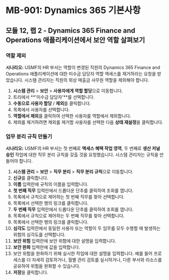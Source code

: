 ﻿---
lab:
    title: '랩 02: Dynamics 365 Finance and Operations 애플리케이션에서 보안 역할 살펴보기'
    module: '모듈 12: Dynamics 365 보안 인식'
---

# MB-901: Dynamics 365 기본사항
## 모듈 12, 랩 2 - Dynamics 365 Finance and Operations 애플리케이션에서 보안 역할 살펴보기

### 역할 제외

**시나리오:** USMF의 HR 부서는 역할이 변경된 직원의 Dynamics 365 Finance and Operations 애플리케이션에 대한 미수금 담당자 역할 액세스를 제거하라는 요청을 받았습니다. 시스템 관리자는 직원의 외상 매출금 사무원 역할을 제외해야 합니다.

1. **시스템 관리** > **보안** > **사용자에게 역할 할당**으로 이동합니다.
1. 트리에서 **'미수금 담당자'**를 선택합니다.
1. **수동으로 사용자 할당** / **제외**를 클릭합니다.
1. 목록에서 사용자를 선택합니다.
1. **역할에서 제외**를 클릭하여 선택한 사용자를 역할에서 제외합니다.
1. 제외를 제거하려면 제외를 제거할 사용자를 선택한 다음 **상태 재설정**을 클릭합니다. 

### 업무 분리 규칙 만들기

**시나리오:** USMF의 HR 부서는 첫 번째로 **액세스 혜택 작업 영역**, 두 번째로 **생산 저널 승인** 작업에 대한 직무 분리 규칙을 갖출 것을 요청했습니다. 시스템 관리자는 규칙을 만들어야 합니다.

1. **시스템 관리** > **보안** > **직무 분리** > **직무 분리 규칙**으로 이동합니다.
1. **신규**를 클릭합니다.
1. **이름** 입력란에 규칙의 이름을 입력합니다.
1. **첫 번째 직무** 입력란에서 드롭다운 단추를 클릭하여 조회를 엽니다.
1. 목록에서 규칙으로 제어하는 첫 번째 직무를 찾아 선택합니다.
1. 목록에서 선택한 행의 링크를 클릭합니다.
1. **두 번째 직무** 입력란에서 드롭다운 단추를 클릭하여 조회를 엽니다.
1. 목록에서 규칙으로 제어하는 두 번째 직무를 찾아 선택합니다.
1. 목록에서 선택한 행의 링크를 클릭합니다.
1. **심각도** 입력란에서 동일한 사용자 또는 역할이 두 임무를 모두 수행할 때 발생하는 위험의 심각도를 선택합니다.
1. **보안 위험** 입력란에 보안 위험에 대한 설명을 입력합니다.
1. **보안 완화** 입력란에 값을 입력합니다.
1. 보안 위험을 완화하기 위해 실시한 작업에 대한 설명을 입력합니다. 
예를 들어 프로세스를 더 자세히 검토하거나, 월별 관리 검토를 실시하거나, 다른 부서와 리소스를 공유하여 위험을 완화할 수 있습니다.
1. **저장**을 클릭합니다.
